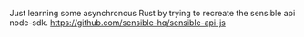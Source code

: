 Just learning some asynchronous Rust by trying to recreate the sensible api node-sdk. https://github.com/sensible-hq/sensible-api-js